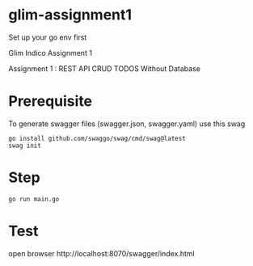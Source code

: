 # glim-assignment1
Set up your go env first 

Glim Indico Assignment 1

Assignment 1 : REST API CRUD TODOS Without Database

# Prerequisite

To generate swagger files (swagger.json, swagger.yaml) use this swag

```
go install github.com/swaggo/swag/cmd/swag@latest
swag init
```

# Step

```
go run main.go
```

# Test

open browser http://localhost:8070/swagger/index.html